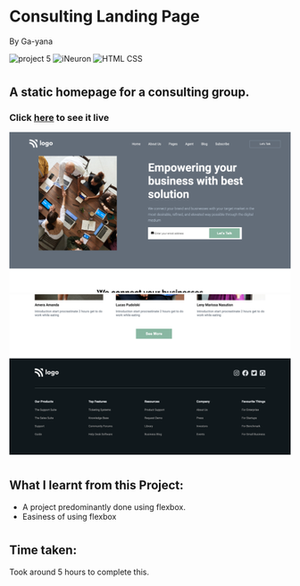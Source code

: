 # Consulting Landing Page
By Ga-yana

![project 5](https://img.shields.io/badge/Project%20-12-9cf) ![iNeuron](https://img.shields.io/badge/iNeuron-FullStack-9cf)
![HTML CSS](https://img.shields.io/badge/HTML-CSS-9cf)  
#

## A static homepage for a consulting group.

### Click [here]() to see it live

![Homepage](./images/Screenshot%202022-08-05%20at%209.07.56%20PM.png)
![Homepage](./images/Screenshot%202022-08-05%20at%209.08.17%20PM.png)

# 

## What I learnt from this Project:

- A project predominantly done using flexbox.
- Easiness of using flexbox

#
## Time taken:
 Took around 5 hours to complete this.
# 
